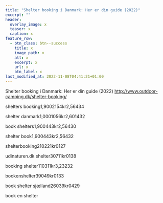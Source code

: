 ```yaml
---
title: "Shelter booking i Danmark: Her er din guide (2022)"
excerpt: ""
header:
  overlay_image: x
  teaser: x
  caption: x
feature_row:
  - btn_class: btn--success
    title: x
    image_path: x
    alt: x
    excerpt: x
    url: x
    btn_label: x
last_modified_at: 2022-11-08T04:41:21+01:00
---
```

Shelter booking i Danmark: Her er din guide (2022)
http://www.outdoor-camping.dk/shelter-booking/

shelters booking1,9002154kr2,56434

shelter danmark1,0001056kr2,601432

book shelters1,900443kr2,56430

shelter book1,900443kr2,56432

shelterbooking210221kr0127

udinaturen.dk shelter30711kr0138

booking shelter110311kr3,23232

bookenshelter39049kr0133

book shelter sjælland26039kr0429

book en shelter